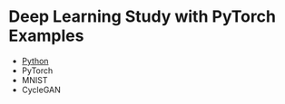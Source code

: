 # Deep Learning Study with PyTorch Examples

  - [Python](./0.Intro/Python.ipynb)
  - PyTorch
  - MNIST
  - CycleGAN

